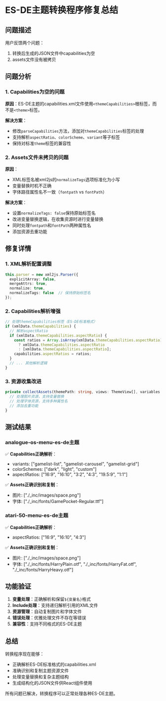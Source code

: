 # ES-DE主题转换程序修复总结

## 问题描述

用户反馈两个问题：
1. 转换后生成的JSON文件中capabilities为空
2. assets文件没有被拷贝

## 问题分析

### 1. Capabilities为空的问题

**原因**：ES-DE主题的capabilities.xml文件使用`<themeCapabilities>`根标签，而不是`<theme>`标签。

**解决方案**：
- 修改`parseCapabilities`方法，添加对`themeCapabilities`标签的处理
- 支持解析`aspectRatio`、`colorScheme`、`variant`等子标签
- 保持对标准`theme`标签的兼容性

### 2. Assets文件未拷贝的问题

**原因**：
- XML标签名被xml2js的`normalizeTags`选项标准化为小写
- 变量替换时机不正确
- 字体路径属性名不一致（`fontpath` vs `fontPath`）

**解决方案**：
- 设置`normalizeTags: false`保持原始标签名
- 改进变量替换逻辑，在收集资源时进行变量替换
- 同时处理`fontpath`和`fontPath`两种属性名
- 添加资源去重功能

## 修复详情

### 1. XML解析配置调整

```typescript
this.parser = new xml2js.Parser({
  explicitArray: false,
  mergeAttrs: true,
  normalize: true,
  normalizeTags: false  // 保持原始标签名
});
```

### 2. Capabilities解析增强

```typescript
// 处理themeCapabilities标签（ES-DE标准格式）
if (xmlData.themeCapabilities) {
  // 解析aspectRatio
  if (xmlData.themeCapabilities.aspectRatio) {
    const ratios = Array.isArray(xmlData.themeCapabilities.aspectRatio) 
      ? xmlData.themeCapabilities.aspectRatio 
      : [xmlData.themeCapabilities.aspectRatio];
    capabilities.aspectRatios = ratios;
  }
  // ... 其他解析逻辑
}
```

### 3. 资源收集改进

```typescript
private collectAssets(themePath: string, views: ThemeView[], variables: ThemeVariables): { images: string[], fonts: string[] } {
  // 处理图片资源，支持变量替换
  // 处理字体资源，支持多种属性名
  // 添加去重功能
}
```

## 测试结果

### analogue-os-menu-es-de主题
✅ **Capabilities正确解析**：
- variants: ["gamelist-list", "gamelist-carousel", "gamelist-grid"]
- colorSchemes: ["dark", "light", "custom"]
- aspectRatios: ["16:9", "16:10", "3:2", "4:3", "19.5:9", "1:1"]

✅ **Assets正确识别和复制**：
- 图片: ["./_inc/images/space.png"]
- 字体: ["./_inc/fonts/GamePocket-Regular.ttf"]

### atari-50-menu-es-de主题
✅ **Capabilities正确解析**：
- aspectRatios: ["16:9", "16:10", "4:3"]

✅ **Assets正确识别和复制**：
- 图片: ["./_inc/images/space.png"]
- 字体: ["./_inc/fonts/HarryPlain.otf", "./_inc/fonts/HarryFat.otf", "./_inc/fonts/HarryHeavy.otf"]

## 功能验证

1. **变量处理**：正确解析和保留`${变量名}`格式
2. **Include处理**：支持递归解析引用的XML文件
3. **资源管理**：自动复制图片和字体文件
4. **错误处理**：优雅处理文件不存在等错误
5. **兼容性**：支持不同格式的ES-DE主题

## 总结

转换程序现在能够：
- 正确解析ES-DE标准格式的capabilities.xml
- 准确识别和复制主题资源文件
- 处理变量替换和复杂主题结构
- 生成结构化的JSON文件供React组件使用

所有问题已解决，转换程序可以正常处理各种ES-DE主题。
